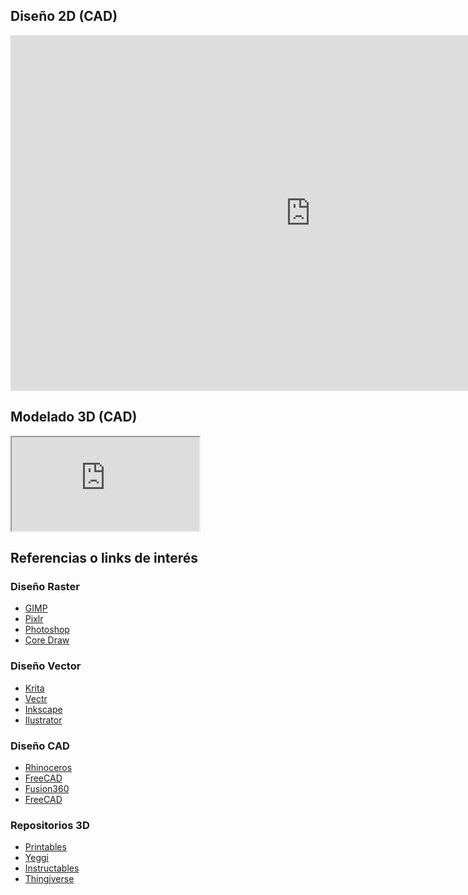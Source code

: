 ## Diseño 2D (CAD)

<iframe src="https://docs.google.com/presentation/d/e/2PACX-1vTnrVOPvgsYT0ADzUSC81botOUc47LhUz-gLwBjso54QvfczLNnceZYxIkFBaWy840JjGiP3Iz-wMYt/pub?start=false&loop=false&delayms=3000#" frameborder="0" width="960" height="569" allowfullscreen="true" mozallowfullscreen="true" webkitallowfullscreen="true"></iframe>

## Modelado 3D (CAD)

<iframe src="https://docs.google.com/presentation/d/e/2PACX-1vTDKbiH7EHhKyCZLiGJ7Q8Mtru5_HtT5db2v8su9aPgeg740lS3xAbQOlVsHgyOA2mjkYcvC7GIE7YM/pub?start=false&loop=false&delayms=3000"></iframe>

## Referencias o links de interés

### Diseño Raster

* [GIMP](https://www.gimp.org/)
* [Pixlr](https://pixlr.com/es/)
* [Photoshop](https://www.adobe.com/es/products/photoshop.html)
* [Core Draw](https://www.coreldraw.com/la/)

### Diseño Vector

* [Krita](https://krita.org/en/)
* [Vectr](https://vectr.com/)
* [Inkscape](https://inkscape.org/es/)
* [Ilustrator](https://www.adobe.com/es/products/illustrator.html?promoid=RYGDN24L&mv=other)


### Diseño CAD

* [Rhinoceros](https://www.rhino3d.com/es/)
* [FreeCAD](https://www.freecadweb.org/)
* [Fusion360](https://www.autodesk.es/products/fusion-360/overview?term=1-YEAR&tab=subscription)
* [FreeCAD](https://www.freecadweb.org/)

### Repositorios 3D

* [Printables](https://www.printables.com/)
* [Yeggi](https://www.yeggi.com/)
* [Instructables](https://www.instructables.com/)
* [Thingiverse](https://www.thingiverse.com/)

